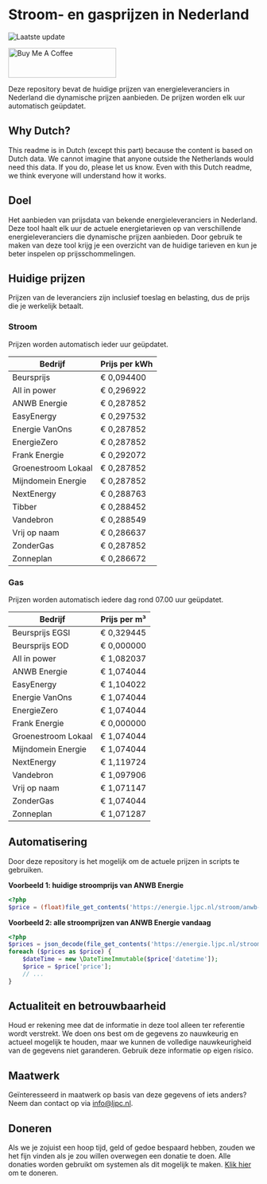 # Stroom- en gasprijzen in Nederland

![Laatste update](https://img.shields.io/badge/laatste%20update-2023--12--19%2018%3A00%20CET-brightgreen)

<a href="https://www.buymeacoffee.com/Lars-" target="_blank"><img src="https://cdn.buymeacoffee.com/buttons/v2/default-orange.png" alt="Buy Me A Coffee" height="60" style="height: 60px !important;width: 217px !important;" ></a>

Deze repository bevat de huidige prijzen van energieleveranciers in Nederland die dynamische prijzen aanbieden. De prijzen worden elk uur automatisch geüpdatet.

## Why Dutch?

This readme is in Dutch (except this part) because the content is based on Dutch data. We cannot imagine that anyone outside the Netherlands would need this data. If you do, please let us know. Even with this Dutch readme, we think
everyone will understand how it works.

## Doel

Het aanbieden van prijsdata van bekende energieleveranciers in Nederland. Deze tool haalt elk uur de actuele energietarieven op van verschillende energieleveranciers die dynamische prijzen aanbieden. Door gebruik te maken van deze tool
krijg je een overzicht van de huidige tarieven en kun je beter inspelen op prijsschommelingen.

## Huidige prijzen

Prijzen van de leveranciers zijn inclusief toeslag en belasting, dus de prijs die je werkelijk betaalt.

### Stroom

Prijzen worden automatisch ieder uur geüpdatet.

 Bedrijf | Prijs per kWh 
---------|---------------
Beursprijs | € 0,094400
All in power | € 0,296922
ANWB Energie | € 0,287852
EasyEnergy | € 0,297532
Energie VanOns | € 0,287852
EnergieZero | € 0,287852
Frank Energie | € 0,292072
Groenestroom Lokaal | € 0,287852
Mijndomein Energie | € 0,287852
NextEnergy | € 0,288763
Tibber | € 0,288452
Vandebron | € 0,288549
Vrij op naam | € 0,286637
ZonderGas | € 0,287852
Zonneplan | € 0,286672


### Gas

Prijzen worden automatisch iedere dag rond 07.00 uur geüpdatet.

 Bedrijf | Prijs per m³ 
---------|--------------
Beursprijs EGSI | € 0,329445
Beursprijs EOD | € 0,000000
All in power | € 1,082037
ANWB Energie | € 1,074044
EasyEnergy | € 1,104022
Energie VanOns | € 1,074044
EnergieZero | € 1,074044
Frank Energie | € 0,000000
Groenestroom Lokaal | € 1,074044
Mijndomein Energie | € 1,074044
NextEnergy | € 1,119724
Vandebron | € 1,097906
Vrij op naam | € 1,071147
ZonderGas | € 1,074044
Zonneplan | € 1,071287


## Automatisering

Door deze repository is het mogelijk om de actuele prijzen in scripts te gebruiken.

**Voorbeeld 1: huidige stroomprijs van ANWB Energie**

```php
<?php
$price = (float)file_get_contents('https://energie.ljpc.nl/stroom/anwb-energie-nu.txt');

```

**Voorbeeld 2: alle stroomprijzen van ANWB Energie vandaag**

```php
<?php
$prices = json_decode(file_get_contents('https://energie.ljpc.nl/stroom/all-in-power-vandaag.json'),true);
foreach ($prices as $price) {
    $dateTime = new \DateTimeImmutable($price['datetime']);
    $price = $price['price'];
    // ...
}
```

## Actualiteit en betrouwbaarheid

Houd er rekening mee dat de informatie in deze tool alleen ter referentie wordt verstrekt. We doen ons best om de gegevens zo nauwkeurig en actueel mogelijk te houden, maar we kunnen de volledige nauwkeurigheid van de gegevens niet
garanderen. Gebruik deze informatie op eigen risico.

## Maatwerk

Geïnteresseerd in maatwerk op basis van deze gegevens of iets anders? Neem dan contact op
via [info@ljpc.nl](mailto:info@ljpc.nl?subject=Energie%20prijzen).

## Doneren

Als we je zojuist een hoop tijd, geld of gedoe bespaard hebben, zouden we het fijn vinden als je zou willen overwegen een
donatie te doen. Alle donaties worden gebruikt om systemen als dit mogelijk te
maken. [Klik hier](https://www.buymeacoffee.com/Lars-) om te doneren.
